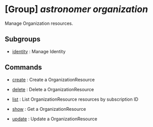 # [Group] _astronomer organization_

Manage Organization resources.

## Subgroups

- [identity](/Commands/astronomer/organization/identity/readme.md)
: Manage Identity

## Commands

- [create](/Commands/astronomer/organization/_create.md)
: Create a OrganizationResource

- [delete](/Commands/astronomer/organization/_delete.md)
: Delete a OrganizationResource

- [list](/Commands/astronomer/organization/_list.md)
: List OrganizationResource resources by subscription ID

- [show](/Commands/astronomer/organization/_show.md)
: Get a OrganizationResource

- [update](/Commands/astronomer/organization/_update.md)
: Update a OrganizationResource
